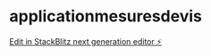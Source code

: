 # applicationmesuresdevis

[Edit in StackBlitz next generation editor ⚡️](https://stackblitz.com/~/github.com/Costaantoine/applicationmesuresdevis)